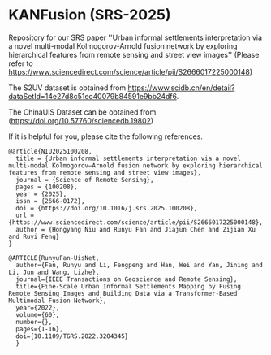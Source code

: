 # KANFusion (SRS-2025)

Repository for our SRS paper ''Urban informal settlements interpretation via a novel multi-modal Kolmogorov-Arnold fusion network by exploring hierarchical features from remote sensing and street view images'' (Please refer to https://www.sciencedirect.com/science/article/pii/S2666017225000148)

The S2UV dataset is obtained from https://www.scidb.cn/en/detail?dataSetId=14e27d8c51ec40079b84591e9bb24df6.

The ChinaUIS Dataset can be obtained from (https://doi.org/10.57760/sciencedb.19802)

If it is helpful for you, please cite the following references.
```
@article{NIU2025100208,
  title = {Urban informal settlements interpretation via a novel multi-modal Kolmogorov–Arnold fusion network by exploring hierarchical features from remote sensing and street view images},
  journal = {Science of Remote Sensing},
  pages = {100208},
  year = {2025},
  issn = {2666-0172},
  doi = {https://doi.org/10.1016/j.srs.2025.100208},
  url = {https://www.sciencedirect.com/science/article/pii/S2666017225000148},
  author = {Hongyang Niu and Runyu Fan and Jiajun Chen and Zijian Xu and Ruyi Feng}
}
```

```
@ARTICLE{RunyuFan-UisNet,
  author={Fan, Runyu and Li, Fengpeng and Han, Wei and Yan, Jining and Li, Jun and Wang, Lizhe},
  journal={IEEE Transactions on Geoscience and Remote Sensing}, 
  title={Fine-Scale Urban Informal Settlements Mapping by Fusing Remote Sensing Images and Building Data via a Transformer-Based Multimodal Fusion Network}, 
  year={2022},
  volume={60},
  number={},
  pages={1-16},
  doi={10.1109/TGRS.2022.3204345}
  }
```
